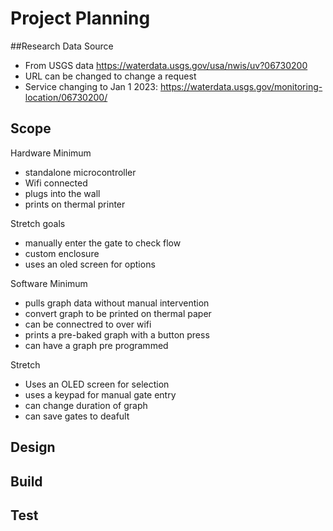 # Project Planning
##Research 
 Data Source 
  - From USGS data https://waterdata.usgs.gov/usa/nwis/uv?06730200
   - URL can be changed to change a request 
  - Service changing to Jan 1 2023:  https://waterdata.usgs.gov/monitoring-location/06730200/

## Scope 

Hardware 
 Minimum
 - standalone microcontroller 
 - Wifi connected 
 - plugs into the wall 
 - prints on thermal printer 

 Stretch goals 
  - manually enter the gate to check flow
  - custom enclosure
  - uses an oled screen for options 

Software 
 Minimum
 - pulls graph data without manual intervention 
 - convert graph to be printed on thermal paper
 - can be connectred to over wifi 
 - prints a pre-baked graph with a button press 
 - can have a graph pre programmed 

 Stretch 
 - Uses an OLED screen for selection
 - uses a keypad for manual gate entry 
 - can change duration of graph 
 - can save gates to deafult 

## Design 

## Build 

## Test 

